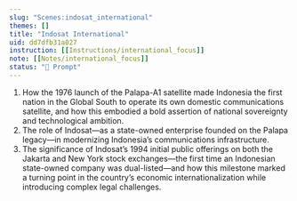 ```yaml
---
slug: "Scenes:indosat_international"
themes: []
title: "Indosat International"
uid: dd7dfb31a027
instruction: [[Instructions/international_focus]]
note: [[Notes/international_focus]]
status: "💬 Prompt"
---
```

1. How the 1976 launch of the Palapa-A1 satellite made Indonesia the first nation in the Global South to operate its own domestic communications satellite, and how this embodied a bold assertion of national sovereignty and technological ambition.
2. The role of Indosat—as a state-owned enterprise founded on the Palapa legacy—in modernizing Indonesia’s communications infrastructure.
3. The significance of Indosat’s 1994 initial public offerings on both the Jakarta and New York stock exchanges—the first time an Indonesian state-owned company was dual-listed—and how this milestone marked a turning point in the country’s economic internationalization while introducing complex legal challenges.
